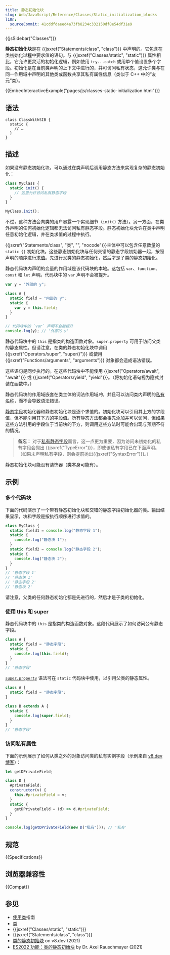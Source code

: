 ```yaml
---
title: 静态初始化块
slug: Web/JavaScript/Reference/Classes/Static_initialization_blocks
l10n:
  sourceCommit: 41cddfdaeed4a73fb8234c332150df8e54df31e9
---
```


{{jsSidebar("Classes")}}

**静态初始化块**是在 {{jsxref("Statements/class", "class")}} 中声明的。它包含在类初始化过程中要求值的语句。与 {{jsxref("Classes/static", "static")}} 属性相比，它允许更灵活的初始化逻辑，例如使用 `try...catch` 或用单个值设置多个字段。初始化是在当前类声明的上下文中进行的，并可访问私有状态，这允许类与在同一作用域中声明的其他类或函数共享其私有属性信息（类似于 C++ 中的“友元”类）。

{{EmbedInteractiveExample("pages/js/classes-static-initialization.html")}}

## 语法

```js-nolint
class ClassWithSIB {
  static {
    // …
  }
}
```

## 描述

如果没有静态初始化块，可以通过在类声明后调用静态方法来实现复杂的静态初始化：

```js
class MyClass {
  static init() {
    // 这里允许访问私有静态字段
  }
}

MyClass.init();
```

不过，这种方法会向类的用户暴露一个实现细节（`init()` 方法）。另一方面，在类外声明的任何初始化逻辑都无法访问私有静态字段。静态初始化块允许在类中声明任意初始化逻辑，并在类求值的过程中执行。

{{jsxref("Statements/class", "类", "", "nocode")}}主体中可以包含任意数量的 `static {}` 初始化块。这些静态初始化块与任何交错的静态字段初始器一起，按照声明的顺序进行[求值](/zh-CN/docs/Web/JavaScript/Reference/Classes#求值顺序)。先进行父类的静态初始化，然后才是子类的静态初始化。

静态代码块内声明的变量的作用域是该代码块的本地。这包括 `var`、`function`、`const` 和 `let` 声明。代码块中的 `var` 声明不会被提升。

```js
var y = "外部的 y";

class A {
  static field = "内部的 y";
  static {
    var y = this.field;
  }
}

// 代码块中的 `var` 声明不会被提升
console.log(y); // '外部的 y'
```

静态代码块中的 `this` 是指类的构造函数对象。`super.property` 可用于访问父类的静态属性。但请注意，在类的静态初始化块中调用 {{jsxref("Operators/super", "super()")}} 或使用 {{jsxref("Functions/arguments", "arguments")}} 对象都会造成语法错误。

这些语句是同步执行的。在这些代码块中不能使用 {{jsxref("Operators/await", "await")}} 或 {{jsxref("Operators/yield", "yield")}}。（将初始化语句视为隐式封装在函数中。）

静态代码块的作用域嵌套在类主体的词法作用域*内*，并且可以访问类内声明的[私有名称](/zh-CN/docs/Web/JavaScript/Reference/Classes/Private_properties)，而不会导致语法错误。

[静态字段](/zh-CN/docs/Web/JavaScript/Reference/Classes/static)初始化器和静态初始化块是逐个求值的。初始化块可以引用其上方的字段值，但不能引用其下方的字段值。所有静态方法都会事先添加并可以访问，但如果这些方法引用的字段位于当前块的下方，则调用这些方法时可能会出现与预期不符的情况。

> **备忘：** 对于[私有静态字段](/zh-CN/docs/Web/JavaScript/Reference/Classes/Private_properties)而言，这一点更为重要，因为访问未初始化的私有字段会抛出 {{jsxref("TypeError")}}，即使该私有字段已在下面声明。（如果未声明私有字段，则会提前抛出{{jsxref("SyntaxError")}}。）

静态初始化块可能没有装饰器（类本身可能有）。

## 示例

### 多个代码块

下面的代码演示了一个带有静态初始化块和交错的静态字段初始化器的类。输出结果显示，块和字段是按执行顺序进行求值的。

```js
class MyClass {
  static field1 = console.log("静态字段 1");
  static {
    console.log("静态块 1");
  }
  static field2 = console.log("静态字段 2");
  static {
    console.log("静态块 2");
  }
}
// '静态字段 1'
// '静态块 1'
// '静态字段 2'
// '静态块 2'
```

请注意，父类的任何静态初始化都是先进行的，然后才是子类的初始化。

### 使用 this 和 super

静态代码块中的 `this` 是指类的构造函数对象。这段代码展示了如何访问公有静态字段。

```js
class A {
  static field = "静态字段";
  static {
    console.log(this.field);
  }
}
// '静态字段'
```

[`super.property`](/zh-CN/docs/Web/JavaScript/Reference/Operators/super) 语法可在 `static` 代码块中使用，以引用父类的静态属性。

```js
class A {
  static field = "静态字段";
}

class B extends A {
  static {
    console.log(super.field);
  }
}
// '静态字段'
```

### 访问私有属性

下面的示例展示了如何从类之外的对象访问类的私有实例字段（示例来自 [v8.dev 博客](https://v8.dev/features/class-static-initializer-blocks#access-to-private-fields)）：

```js
let getDPrivateField;

class D {
  #privateField;
  constructor(v) {
    this.#privateField = v;
  }
  static {
    getDPrivateField = (d) => d.#privateField;
  }
}

console.log(getDPrivateField(new D("私有"))); // '私有'
```

## 规范

{{Specifications}}

## 浏览器兼容性

{{Compat}}

## 参见

- [使用类](/zh-CN/docs/Web/JavaScript/Guide/Using_classes)指南
- [类](/zh-CN/docs/Web/JavaScript/Reference/Classes)
- {{jsxref("Classes/static", "static")}}
- {{jsxref("Statements/class", "class")}}
- [类的静态初始块](https://v8.dev/features/class-static-initializer-blocks) on v8.dev (2021)
- [ES2022 功能：类的静态初始块](https://2ality.com/2021/09/class-static-block.html) by Dr. Axel Rauschmayer (2021)

